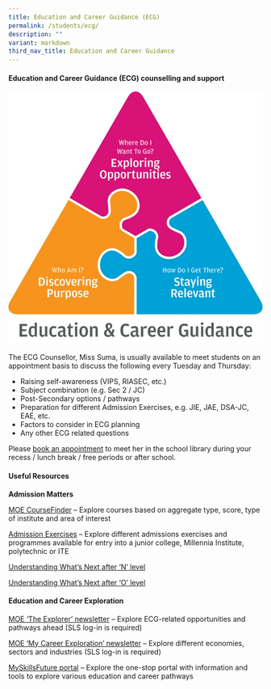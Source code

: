 ```yaml
---
title: Education and Career Guidance (ECG)
permalink: /students/ecg/
description: ""
variant: markdown
third_nav_title: Education and Career Guidance
---
```

#### **Education and Career Guidance (ECG)** **counselling and support**

![](/images/2024/ECG/2024ECG3.jpg)

The ECG Counsellor, Miss Suma, is usually available to meet students on an appointment basis to discuss the following every Tuesday and Thursday:

* Raising self-awareness (VIPS, RIASEC, etc.)
* Subject combination (e.g. Sec 2 / JC)
* Post-Secondary options / pathways
* Preparation for different Admission Exercises, e.g. JIE, JAE, DSA-JC, EAE, etc.
*  Factors to consider in ECG planning
*  Any other ECG related questions

Please [book an appointment](https://for.edu.sg/ecggms-appt) to meet her in the school library during your recess / lunch break / free periods or after school.



#### **Useful Resources**

**Admission Matters**

[MOE CourseFinder](https://www.moe.gov.sg/coursefinder) – Explore courses based on aggregate type, score, type of institute and area of interest

[Admission Exercises](https://www.moe.gov.sg/post-secondary/admissions) – Explore different admissions exercises and programmes available for entry into a junior college, Millennia Institute, polytechnic or ITE

[Understanding What’s Next after ‘N’ level](https://go.gov.sg/whats-next-nlevel)

[Understanding What’s Next after ‘O’ level](https://go.gov.sg/whats-next-olevel)


#### **Education and Career Exploration**

[MOE ‘The Explorer’ newsletter](https://go.gov.sg/explorer-sec) – Explore ECG-related opportunities and pathways ahead (SLS log-in is required)

[MOE ‘My Career Exploration’ newsletter](https://go.gov.sg/ecg-industry-sec) – Explore different economies, sectors and industries (SLS log-in is required)

[MySkillsFuture portal](https://www.myskillsfuture.gov.sg/content/student/en/secondary.html) – Explore the one-stop portal with information and tools to explore various education and career pathways